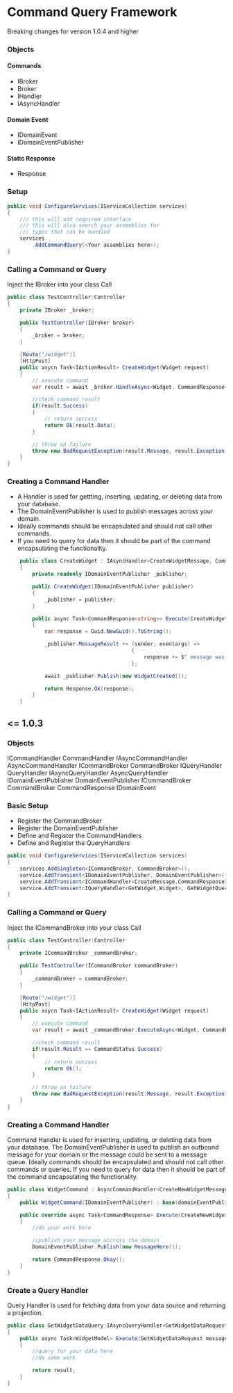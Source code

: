 # Command Query Framework

Breaking changes for version 1.0.4 and higher
### Objects
#### Commands
* IBroker
* Broker
* IHandler
* IAsyncHandler

#### Domain Event
* IDomainEvent
* IDomainEventPublisher

#### Static Response
* Response

### Setup
```cs
public void ConfigureServices(IServiceCollection services)
{
    /// this will add required interface
    /// this will also search your assemblies for
    /// types that can be handled
    services
        .AddCommandQuery(<Your assemblies here>);
}
```

### Calling a Command or Query
Inject the IBroker into your class
Call
```cs
public class TestController:Controller
{
	private IBroker _broker;

	public TestController(IBroker broker)
	{
		_broker = broker;
	}

    [Route("/widget")]
    [HttpPost]
    public asycn Task<IActionResult> CreateWidget(Widget request)
    {
        // execute command
        var result = await _broker.HandleAsync<Widget, CommandResponse<string>>(request);

        //check command result
        if(result.Success)
        {
            // return success
            return Ok(result.Data);
        }

        // throw on failure
        throw new BadRequestException(result.Message, result.Exception);
    }
}
```

### Creating a Command Handler
* A Handler is used for gettting, inserting, updating, or deleting data from your database.
* The DomainEventPublisher is used to publish messages across your domain.
* Ideally commands should be encapsulated and should not call other commands.
* If you need to query for data then it should be part of the command encapsulating the functionality.
```cs
    public class CreateWidget : IAsyncHandler<CreateWidgetMessage, CommandResponse<string>>
    {
        private readonly IDomainEventPublisher _publisher;

        public CreateWidget(IDomainEventPublisher publisher)
        {
            _publisher = publisher;
        }

        public async Task<CommandResponse<string>> Execute(CreateWidgetMessage message)
        {
            var response = Guid.NewGuid().ToString();

            _publisher.MessageResult += (sender, eventargs) =>
                                        {
                                            response += $" message was sent and processed with Success={eventargs.Success}";
                                        };

            await _publisher.Publish(new WidgetCreated());

            return Response.Ok(response);
        }
    }
```

## <= 1.0.3
### Objects
ICommandHandler
CommandHandler
IAsyncCommandHandler
AsyncCommandHandler
ICommandBroker
CommandBroker
IQueryHandler
QueryHandler
IAsyncQueryHandler
AsyncQueryHandler
IDomainEventPublisher
DomainEventPublisher
ICommandBroker
CommandBroker
CommandResponse
IDomainEvent

### Basic Setup
* Register the CommandBroker
* Register the DomainEventPublisher
* Define and Register the CommandHandlers
* Define and Register the QueryHandlers
```cs
public void ConfigureServices(IServiceCollection services)
{
    services.AddSingleton<ICommandBroker, CommandBroker>();
    service.AddTransient<IDomainEventPublisher, DomainEventPublisher>();
    service.AddTransient<ICommandHandler<CreateMessage,CommandResponse>, CreateNewWidgetCommand>();
    service.AddTransient<IQueryHandler<GetWidget,Widget>, GetWidgetQuery>();
}
```
### Calling a Command or Query
Inject the ICommandBroker into your class
Call
```cs
public class TestController:Controller
{
	private ICommandBroker _commandBroker;

	public TestController(ICommandBroker commandBroker)
	{
		_commandBroker = commandBroker;
	}

    [Route("/widget")]
    [HttpPost]
    public asycn Task<IActionResult> CreateWidget(Widget request)
    {
        // execute command
        var result = await _commandBroker.ExecuteAsync<Widget, CommandResponse>(request);

        //check command result
        if(result.Result == CommandStatus.Success)
        {
            // return success
            return Ok();
        }

        // throw on failure
        throw new BadRequestException(result.Message, result.Exception);
    }
}
```
### Creating a Command Handler
Command Handler is used for inserting, updating, or deleting data from your database.
The DomainEventPublisher is used to publish an outbound message for your domain or the message could be sent to a message queue.
Ideally commands should be encapsulated and should not call other commands or queries.
If you need to query for data then it should be part of the command encapsulating the functionality.
```cs
public class WidgetCommand : AsyncCommandHandler<CreateNewWidgetMessage,CommandResponse>
{
    public WidgetCommand(IDomainEventPublisher) : base(domainEventPublisher)

    public override async Task<CommandResponse> Execute(CreateNewWidgetMessage createNewWidgetMessage)
    {
        //do your work here

        //publish your message accross the domain
        DomainEventPublisher.Publish(new MessageHere());

        return CommandResponse.Okay();
    }
}
```

### Create a Query Handler
Query Handler is used for fetching data from your data source and returning a projection.

```cs
public class GetWidgetDataQuery:IAsyncQueryHandler<GetWidgetDataRequest, WidgetModel>
{
    public async Task<WidgetModel> Execute(GetWidgetDataRequest message)
    {
        //query for your data here
        //do some work

        return result;
    }
}
```
